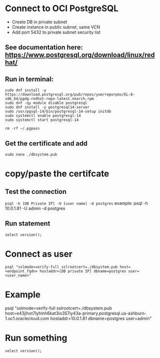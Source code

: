 # Connect to OCI PostgreSQL

- Create DB in private subnet
- Create instance in public subnet, same VCN
- Add port 5432 to private subnet security list

## See documentation here: https://www.postgresql.org/download/linux/redhat/

## Run in terminal:
```
sudo dnf install -y https://download.postgresql.org/pub/repos/yum/reporpms/EL-8-x86_64/pgdg-redhat-repo-latest.noarch.rpm
sudo dnf -qy module disable postgresql
sudo dnf install -y postgresql14-server
sudo /usr/pgsql-14/bin/postgresql-14-setup initdb
sudo systemctl enable postgresql-14
sudo systemctl start postgresql-14
```

```rm -rf ~/.pgpass```

## Get the certificate and add
```
sudo nano ./dbsystem.pub
```
# copy/paste the certifcate 

## Test the connection
```psql -h [DB Private IP] -U [user name] -d postgres```
example: psql -h 10.0.1.81 -U admin -d postgres

## Run statement
```select version();```

# Connect as user
```psql "sslmode=verify-full sslrootcert=./dbsystem.pub host=<endpoint_fqdn> hostaddr=[DB private IP] dbname=postgres user=<user_name>"```

# Example
psql "sslmode=verify-full sslrootcert=./dbsystem.pub host=e43jihot7lyhlnh6kat3io357iy43a-primary.postgresql.us-ashburn-1.oc1.oraclecloud.com hostaddr=10.0.1.81 dbname=postgres user=admin"

# Run something
```select version();```

